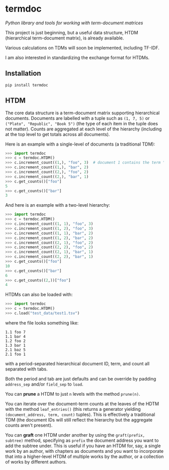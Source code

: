 # termdoc

*Python library and tools for working with term-document matrices*

This project is just beginning, but a useful data structure, HTDM (hierarchical term-document matrix), is already available.

Various calculations on TDMs will soon be implemented, including TF-IDF.

I am also interested in standardizing the exchange format for HTDMs.

## Installation

```
pip install termdoc
```

## HTDM

The core data structure is a term-document matrix supporting hierarchical documents. Documents are labelled with a tuple such as `(1, 7, 5)` or `("Plato", "Republic", "Book 5")` (the type of each item in the tuple does not matter). Counts are aggregated at each level of the hierarchy (including at the top level to get totals across all documents).

Here is an example with a single-level of documents (a traditional TDM):

```python
>>> import termdoc
>>> c = termdoc.HTDM()
>>> c.increment_count((1,), "foo", 3)  # document 1 contains the term "foo" 3 times
>>> c.increment_count((1,), "bar", 2)
>>> c.increment_count((2,), "foo", 2)
>>> c.increment_count((2,), "bar", 1)
>>> c.get_counts()["foo"]
5
>>> c.get_counts()["bar"]
3
```

And here is an example with a two-level hierarchy:

```python
>>> import termdoc
>>> c = termdoc.HTDM()
>>> c.increment_count((1, 1), "foo", 3)
>>> c.increment_count((1, 2), "foo", 3)
>>> c.increment_count((1, 1), "bar", 2)
>>> c.increment_count((1, 2), "bar", 2)
>>> c.increment_count((2, 1), "foo", 2)
>>> c.increment_count((2, 2), "foo", 2)
>>> c.increment_count((2, 1), "bar", 1)
>>> c.increment_count((2, 2), "bar", 1)
>>> c.get_counts()["foo"]
10
>>> c.get_counts()["bar"]
6
>>> c.get_counts((2,))["foo"]
4
```

HTDMs can also be loaded with:

```python
>>> import termdoc
>>> c = termdoc.HTDM()
>>> c.load("test_data/test1.tsv")
```

where the file looks something like:

```
1.1	foo	7
1.1	bar	4
1.2	foo	2
1.3	bar	1
2.1	baz	5
2.1	foo	1
```

with a period-separated hierarchical document ID, term, and count all separated with tabs.

Both the period and tab are just defaults and can be override by padding `address_sep` and/or `field_sep` to `load`.

You can **prune** a HTDM to just `n` levels with the method `prune(n)`.

You can iterate over the document-term counts at the leaves of the HDTM with the method `leaf_entries()` (this returns a generator yielding `(document_address, term, count)` tuples). This is effectively a traditional TDM (the document IDs will still reflect the hierarchy but the aggregate counts aren't present).

You can **graft** one HTDM under another by using the `graft(prefix, subtree)` method, specifying as `prefix` the document address you want to add the subtree under. This is useful if you have an HTDM for, say, a single work by an author, with chapters as documents and you want to incorporate that into a higher-level HTDM of multiple works by the author, or a collection of works by different authors.
